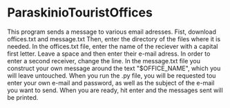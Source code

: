 # ParaskinioTouristOffices
This program sends a message to various email adresses.
Fist, download offices.txt and message.txt 
Then, enter the directory of the files where it is needed.
In the offices.txt file, enter the name of the reciever with a capital first letter. Leave a space and then enter their e-mail adress.
In order to enter a second receiver, change the line.
In the message.txt file you construct your own message around the text "$OFFICE_NAME", which you will leave untouched.
When you run the .py file, you will be requested tou enter your own e-mail and password, as well as the subject of the e-mail you want to send. When you are ready, hit enter and the messages sent will be printed.

